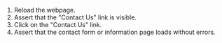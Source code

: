 1. Reload the webpage.
2. Assert that the "Contact Us" link is visible.
3. Click on the "Contact Us" link.
4. Assert that the contact form or information page loads without errors.